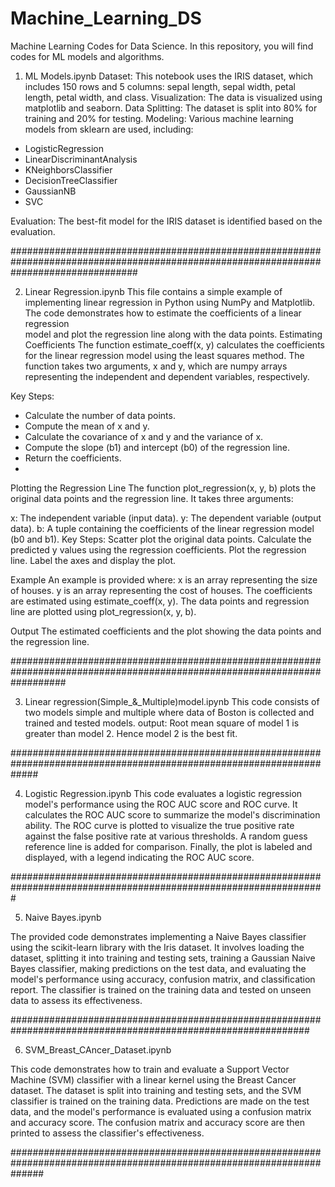 # Machine_Learning_DS
Machine Learning Codes for Data Science.
In this repository, you will find codes for ML models and algorithms.

1. ML Models.ipynb
  Dataset: This notebook uses the IRIS dataset, which includes 150 rows and 5 columns: sepal length, sepal width, petal length, petal width, and class.
  Visualization: The data is visualized using matplotlib and seaborn.
  Data Splitting: The dataset is split into 80% for training and 20% for testing.
  Modeling: Various machine learning models from sklearn are used, including:
  - LogisticRegression
  - LinearDiscriminantAnalysis
  - KNeighborsClassifier
  - DecisionTreeClassifier
  - GaussianNB
  - SVC

  Evaluation: The best-fit model for the IRIS dataset is identified based on the evaluation.
  
#######################################################################################################################################

2. Linear Regression.ipynb
   This file contains a simple example of implementing linear regression in Python using NumPy and Matplotlib. The code demonstrates how to estimate the coefficients of a linear regression   
   model and plot the regression line along with the data points.
Estimating Coefficients
The function estimate_coeff(x, y) calculates the coefficients for the linear regression model using the least squares method. The function takes two arguments, x and y, which are numpy arrays representing the independent and dependent variables, respectively.

Key Steps:
- Calculate the number of data points.
- Compute the mean of x and y.
- Calculate the covariance of x and y and the variance of x.
- Compute the slope (b1) and intercept (b0) of the regression line.
- Return the coefficients.
- 
Plotting the Regression Line
 The function plot_regression(x, y, b) plots the original data points and the regression line. It takes three arguments:

x: The independent variable (input data).
y: The dependent variable (output data).
b: A tuple containing the coefficients of the linear regression model (b0 and b1).
Key Steps:
Scatter plot the original data points.
Calculate the predicted y values using the regression coefficients.
Plot the regression line.
Label the axes and display the plot.

Example
An example is provided where:
x is an array representing the size of houses.
y is an array representing the cost of houses.
The coefficients are estimated using estimate_coeff(x, y).
The data points and regression line are plotted using plot_regression(x, y, b).

Output
The estimated coefficients and the plot showing the data points and the regression line.

##########################################################################################################################

3. Linear regression(Simple_&_Multiple)model.ipynb
    This code consists of two models simple and multiple where data of Boston is collected and trained and tested models.
    output: Root mean square of model 1 is greater than model 2. Hence model 2 is the best fit.
   
#####################################################################################################################

4. Logistic Regression.ipynb
This code evaluates a logistic regression model's performance using the ROC AUC score and ROC curve. It calculates the ROC AUC score to summarize the model's discrimination ability. The ROC curve is plotted to visualize the true positive rate against the false positive rate at various thresholds. A random guess reference line is added for comparison. Finally, the plot is labeled and displayed, with a legend indicating the ROC AUC score.

#################################################################################################################

5. Naive Bayes.ipynb

The provided code demonstrates implementing a Naive Bayes classifier using the scikit-learn library with the Iris dataset. It involves loading the dataset, splitting it into training and testing sets, training a Gaussian Naive Bayes classifier, making predictions on the test data, and evaluating the model's performance using accuracy, confusion matrix, and classification report. The classifier is trained on the training data and tested on unseen data to assess its effectiveness.

##############################################################################################################

6. SVM_Breast_CAncer_Dataset.ipynb

This code demonstrates how to train and evaluate a Support Vector Machine (SVM) classifier with a linear kernel using the Breast Cancer dataset. The dataset is split into training and testing sets, and the SVM classifier is trained on the training data. Predictions are made on the test data, and the model's performance is evaluated using a confusion matrix and accuracy score. The confusion matrix and accuracy score are then printed to assess the classifier's effectiveness.

######################################################################################################################
   
